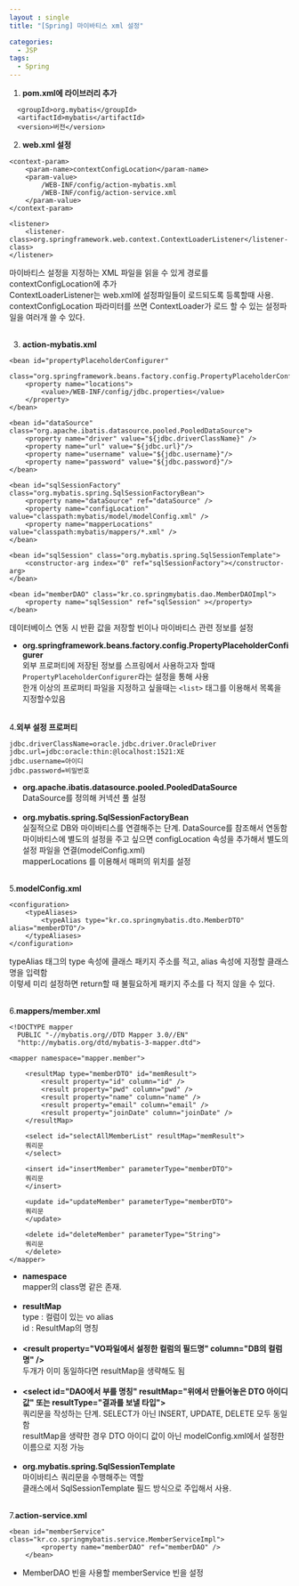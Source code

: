 ```yaml
---
layout : single
title: "[Spring] 마이바티스 xml 설정"

categories:
  - JSP
tags:
  - Spring
---
```



1. **pom.xml에 라이브러리 추가**

~~~
  <groupId>org.mybatis</groupId>
  <artifactId>mybatis</artifactId>
  <version>버전</version>
~~~


2. **web.xml 설정**

~~~
<context-param>
	<param-name>contextConfigLocation</param-name>
	<param-value>
		/WEB-INF/config/action-mybatis.xml
		/WEB-INF/config/action-service.xml
	</param-value>
</context-param>

<listener>
	<listener-class>org.springframework.web.context.ContextLoaderListener</listener-class>
</listener>
~~~

마이바티스 설정을 지정하는 XML 파일을 읽을 수 있게 경로를 contextConfigLocation에 추가<br>ContextLoaderListener는 web.xml에 설정파일들이 로드되도록 등록할때 사용.<br> contextConfigLocation 파라미터를 쓰면 ContextLoader가 로드 할 수 있는 설정파일을 여러개 쓸 수 있다.<br><br>

3. **action-mybatis.xml**

~~~
<bean id="propertyPlaceholderConfigurer" 
				class="org.springframework.beans.factory.config.PropertyPlaceholderConfigurer">
	<property name="locations">
		<value>/WEB-INF/config/jdbc.properties</value>
	</property>
</bean>
	
<bean id="dataSource" class="org.apache.ibatis.datasource.pooled.PooledDataSource">
	<property name="driver" value="${jdbc.driverClassName}" />
	<property name="url" value="${jdbc.url}"/>
	<property name="username" value="${jdbc.username}"/>
	<property name="password" value="${jdbc.password}"/>
</bean>
	
<bean id="sqlSessionFactory" class="org.mybatis.spring.SqlSessionFactoryBean">
	<property name="dataSource" ref="dataSource" />
	<property name="configLocation" value="classpath:mybatis/model/modelConfig.xml" />
	<property name="mapperLocations" value="classpath:mybatis/mappers/*.xml" />
</bean>
	
<bean id="sqlSession" class="org.mybatis.spring.SqlSessionTemplate">
	<constructor-arg index="0" ref="sqlSessionFactory"></constructor-arg>
</bean>
	
<bean id="memberDAO" class="kr.co.springmybatis.dao.MemberDAOImpl">
	<property name="sqlSession" ref="sqlSession" ></property>
</bean>
~~~

데이터베이스 연동 시 반환 값을 저장할 빈이나 마이바티스 관련 정보를 설정

 - **org.springframework.beans.factory.config.PropertyPlaceholderConfigurer**<br>외부 프로퍼티에 저장된 정보를 스프링에서 사용하고자 할때 ``PropertyPlaceholderConfigurer``라는 설정을 통해 사용<br>한개 이상의 프로퍼티 파일을 지정하고 싶을때는 ``<list>`` 태그를 이용해서 목록을 지정할수있음<br><Br>
 
4.**외부 설정 프로퍼티**
  
~~~
jdbc.driverClassName=oracle.jdbc.driver.OracleDriver
jdbc.url=jdbc:oracle:thin:@localhost:1521:XE
jdbc.username=아이디
jdbc.password=비밀번호
~~~

- **org.apache.ibatis.datasource.pooled.PooledDataSource**<br>DataSource를 정의해 커넥션 풀 설정<br><Br>
- **org.mybatis.spring.SqlSessionFactoryBean**<br>실질적으로 DB와 마이바티스를 연결해주는 단계. DataSource를 참조해서 연동함<br>마이바티스에 별도의 설정을 주고 싶으면 configLocation 속성을 추가해서 별도의 설정 파일을 연결(modelConfig.xml)<br>mapperLocations 를 이용해서 매퍼의 위치를 설정<br><br>

5.**modelConfig.xml**
  
~~~
<configuration>
	<typeAliases>
		<typeAlias type="kr.co.springmybatis.dto.MemberDTO" alias="memberDTO"/>
	</typeAliases>
</configuration>
~~~
  
typeAlias 태그의 type 속성에 클래스 패키지 주소를 적고, alias 속성에 지정할 클래스 명을 입력함<br>이렇세 미리 설정하면 return할 때 불필요하게 패키지 주소를 다 적지 않을 수 있다.<br><br>

6.**mappers/member.xml**

~~~
<!DOCTYPE mapper
  PUBLIC "-//mybatis.org//DTD Mapper 3.0//EN"
  "http://mybatis.org/dtd/mybatis-3-mapper.dtd">
  
<mapper namespace="mapper.member">

	<resultMap type="memberDTO" id="memResult">	
		<result property="id" column="id" />
		<result property="pwd" column="pwd" />
		<result property="name" column="name" />
		<result property="email" column="email" />
		<result property="joinDate" column="joinDate" />
	</resultMap>
														
	<select id="selectAllMemberList" resultMap="memResult">
    쿼리문
	</select>
	
	<insert id="insertMember" parameterType="memberDTO">
    쿼리문
	</insert>
	
	<update id="updateMember" parameterType="memberDTO">
    쿼리문
	</update>
	
	<delete id="deleteMember" parameterType="String">
    쿼리문
	</delete>
</mapper>  
~~~
  
- **namespace**<br>mapper의 class명 같은 존재.<br><br>
- **resultMap**<br>type : 컬럼이 있는 vo alias<br>id : ResultMap의 명칭<br><br>
- **\<result property="VO파일에서 설정한 컬럼의 필드명" column="DB의 컬럼명" />**<br>두개가 이미 동일하다면 resultMap을 생략해도 됨<br><br>
- **\<select id="DAO에서 부를 명칭" resultMap="위에서 만들어놓은 DTO 아이디 값" 또는 resultType="결과를 보낼 타입">**<br>쿼리문을 작성하는 단계. SELECT가 아닌 INSERT, UPDATE, DELETE 모두 동일함<BR>resultMap을 생략한 경우 DTO 아이디 값이 아닌 modelConfig.xml에서 설정한 이름으로 지정 가능<br><br>
- **org.mybatis.spring.SqlSessionTemplate**<br>마이바티스 쿼리문을 수행해주는 역할<br> 클래스에서 SqlSessionTemplate 필드 방식으로 주입해서 사용.<br><br>

7.**action-service.xml**
  
~~~
<bean id="memberService" class="kr.co.springmybatis.service.MemberServiceImpl">
		<property name="memberDAO" ref="memberDAO" />
	</bean>
~~~
  
 - MemberDAO 빈을 사용할 memberService 빈을 설정
 
